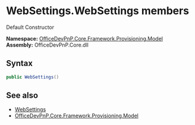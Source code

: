 # WebSettings.WebSettings members 
 Default Constructor   

**Namespace:** [OfficeDevPnP.Core.Framework.Provisioning.Model](OfficeDevPnP.Core.Framework.Provisioning.Model.md)  
**Assembly:** OfficeDevPnP.Core.dll  
## Syntax
```C#
public WebSettings()
```
## See also
- [WebSettings](OfficeDevPnP.Core.Framework.Provisioning.Model.WebSettings.md)
- [OfficeDevPnP.Core.Framework.Provisioning.Model](OfficeDevPnP.Core.Framework.Provisioning.Model.md)
